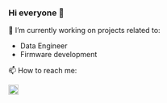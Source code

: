 ### Hi everyone 👋

🔭 I’m currently working on projects related to: 
- Data Engineer
- Firmware development


📫 How to reach me:

<a href="https://www.linkedin.com/in/de-angelo-mucha/"><img src=https://content.linkedin.com/content/dam/me/business/en-us/amp/brand-site/v2/bg/LI-Bug.svg.original.svg height="20px"/><a/>

<!--
**AngeloM15/AngeloM15** is a ✨ _special_ ✨ repository because its `README.md` (this file) appears on your GitHub profile.

Here are some ideas to get you started:

- 🔭 I’m currently working on ...
- 🌱 I’m currently learning ...
- 👯 I’m looking to collaborate on ...
- 🤔 I’m looking for help with ...
- 💬 Ask me about ...
- 📫 How to reach me: ...
- 😄 Pronouns: ...
- ⚡ Fun fact: ...

[![Follow](https://img.shields.io/twitter/follow/Angelo15M?style=social)](https://twitter.com/intent/follow?screen_name=Angelo15M)
-->
